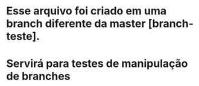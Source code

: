 # Esse arquivo foi criado em uma branch diferente da master [branch-teste].
# Servirá para testes de manipulação de branches
